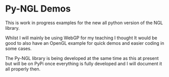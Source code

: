 # Py-NGL Demos

This is work in progress examples for the new all python version of the NGL library.

Whilst I will mainly be using WebGP for my teaching I thought It would be good to also have an OpenGL example for quick demos and easier coding in some cases.

The Py-NGL library is being developed at the same time as this at present but will be on PyPi once everything is fully developed and I will document it all properly then.
